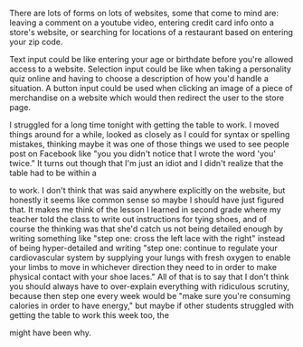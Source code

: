 There are lots of forms on lots of websites, some that come to mind are: leaving a comment on a youtube video, entering credit card info onto a store's website, or searching for locations of a restaurant based on entering your zip code.

Text input could be like entering your age or birthdate before you're allowed access to a website. Selection input could be like when taking a personality quiz online and having to choose a description of how you'd handle a situation. A button input could be used when clicking an image of a piece of merchandise on a website which would then redirect the user to the store page.

I struggled for a long time tonight with getting the table to work. I moved things around for a while, looked as closely as I could for syntax or spelling mistakes, thinking maybe it was one of those things we used to see people post on Facebook like "you you didn't notice that I wrote the word 'you' twice." It turns out though that I'm just an idiot and I didn't realize that the table had to be within a <p> to work. I don't think that was said anywhere explicitly on the website, but honestly it seems like common sense so maybe I should have just figured that. It makes me think of the lesson I learned in second grade where my teacher told the class to write out instructions for tying shoes, and of course the thinking was that she'd catch us not being detailed enough by writing something like "step one: cross the left lace with the right" instead of being hyper-detailed and writing "step one: continue to regulate your cardiovascular system by supplying your lungs with fresh oxygen to enable your limbs to move in whichever direction they need to in order to make physical contact with your shoe laces." All of that is to say that I don't think you should always have to over-explain everything with ridiculous scrutiny, because then step one every week would be "make sure you're consuming calories in order to have energy," but maybe if other students struggled with getting the table to work this week too, the <p> might have been why.
